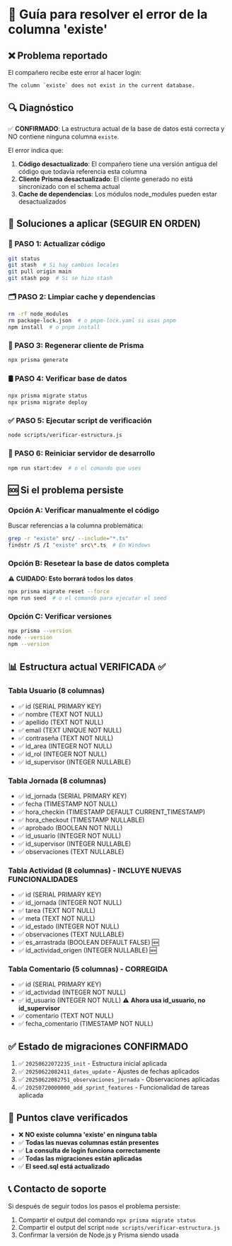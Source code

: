 # 🔧 Guía para resolver el error de la columna 'existe'

## ❌ Problema reportado
El compañero recibe este error al hacer login:
```
The column `existe` does not exist in the current database.
```

## 🔍 Diagnóstico
✅ **CONFIRMADO**: La estructura actual de la base de datos está correcta y NO contiene ninguna columna `existe`.

El error indica que:
1. **Código desactualizado**: El compañero tiene una versión antigua del código que todavía referencia esta columna
2. **Cliente Prisma desactualizado**: El cliente generado no está sincronizado con el schema actual
3. **Cache de dependencias**: Los módulos node_modules pueden estar desactualizados

## 🚀 Soluciones a aplicar (SEGUIR EN ORDEN)

### 🔄 PASO 1: Actualizar código
```bash
git status
git stash  # Si hay cambios locales
git pull origin main
git stash pop  # Si se hizo stash
```

### 🗂️ PASO 2: Limpiar cache y dependencias
```bash
rm -rf node_modules
rm package-lock.json  # o pnpm-lock.yaml si usas pnpm
npm install  # o pnpm install
```

### 🎯 PASO 3: Regenerar cliente de Prisma
```bash
npx prisma generate
```

### 🛢️ PASO 4: Verificar base de datos
```bash
npx prisma migrate status
npx prisma migrate deploy
```

### ✅ PASO 5: Ejecutar script de verificación
```bash
node scripts/verificar-estructura.js
```

### 🔄 PASO 6: Reiniciar servidor de desarrollo
```bash
npm run start:dev  # o el comando que uses
```

## 🆘 Si el problema persiste

### Opción A: Verificar manualmente el código
Buscar referencias a la columna problemática:
```bash
grep -r "existe" src/ --include="*.ts"
findstr /S /I "existe" src\*.ts  # En Windows
```

### Opción B: Resetear la base de datos completa
⚠️ **CUIDADO: Esto borrará todos los datos**
```bash
npx prisma migrate reset --force
npm run seed  # o el comando para ejecutar el seed
```

### Opción C: Verificar versiones
```bash
npx prisma --version
node --version
npm --version
```

## 📊 Estructura actual VERIFICADA ✅

### Tabla Usuario (8 columnas)
- ✅ id (SERIAL PRIMARY KEY)
- ✅ nombre (TEXT NOT NULL)
- ✅ apellido (TEXT NOT NULL)
- ✅ email (TEXT UNIQUE NOT NULL)
- ✅ contraseña (TEXT NOT NULL)
- ✅ id_area (INTEGER NOT NULL)
- ✅ id_rol (INTEGER NOT NULL)
- ✅ id_supervisor (INTEGER NULLABLE)

### Tabla Jornada (8 columnas)
- ✅ id_jornada (SERIAL PRIMARY KEY)
- ✅ fecha (TIMESTAMP NOT NULL)
- ✅ hora_checkin (TIMESTAMP DEFAULT CURRENT_TIMESTAMP)
- ✅ hora_checkout (TIMESTAMP NULLABLE)
- ✅ aprobado (BOOLEAN NOT NULL)
- ✅ id_usuario (INTEGER NOT NULL)
- ✅ id_supervisor (INTEGER NULLABLE)
- ✅ observaciones (TEXT NULLABLE)

### Tabla Actividad (8 columnas) - **INCLUYE NUEVAS FUNCIONALIDADES**
- ✅ id (SERIAL PRIMARY KEY)
- ✅ id_jornada (INTEGER NOT NULL)
- ✅ tarea (TEXT NOT NULL)
- ✅ meta (TEXT NOT NULL)
- ✅ id_estado (INTEGER NOT NULL)
- ✅ observaciones (TEXT NULLABLE)
- ✅ es_arrastrada (BOOLEAN DEFAULT FALSE) 🆕
- ✅ id_actividad_origen (INTEGER NULLABLE) 🆕

### Tabla Comentario (5 columnas) - **CORREGIDA**
- ✅ id (SERIAL PRIMARY KEY)
- ✅ id_actividad (INTEGER NOT NULL)
- ✅ id_usuario (INTEGER NOT NULL) ⚠️ **Ahora usa id_usuario, no id_supervisor**
- ✅ comentario (TEXT NOT NULL)
- ✅ fecha_comentario (TIMESTAMP NOT NULL)

## ✅ Estado de migraciones CONFIRMADO
1. ✅ `20250622072235_init` - Estructura inicial aplicada
2. ✅ `20250622082411_dates_update` - Ajustes de fechas aplicados
3. ✅ `20250622082751_observaciones_jornada` - Observaciones aplicadas
4. ✅ `20250720000000_add_sprint_features` - Funcionalidad de tareas aplicada

## 🎯 Puntos clave verificados
- ❌ **NO existe columna 'existe' en ninguna tabla**
- ✅ **Todas las nuevas columnas están presentes**
- ✅ **La consulta de login funciona correctamente**
- ✅ **Todas las migraciones están aplicadas**
- ✅ **El seed.sql está actualizado**

## 📞 Contacto de soporte
Si después de seguir todos los pasos el problema persiste:
1. Compartir el output del comando `npx prisma migrate status`
2. Compartir el output del script `node scripts/verificar-estructura.js`
3. Confirmar la versión de Node.js y Prisma siendo usada
